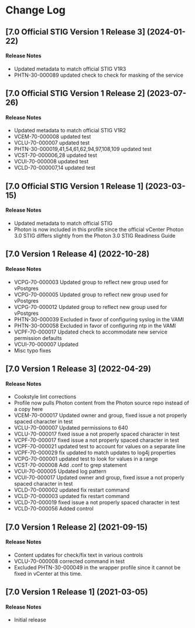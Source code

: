 # Change Log

## [7.0 Official STIG Version 1 Release 3] (2024-01-22)

#### Release Notes
- Updated metadata to match official STIG V1R3
- PHTN-30-000089 updated check to check for masking of the service

## [7.0 Official STIG Version 1 Release 2] (2023-07-26)

#### Release Notes
- Updated metadata to match official STIG V1R2
- VCEM-70-000008 updated test
- VCLU-70-000007 updated test
- PHTN-30-000019,41,54,61,62,94,97,108,109 updated test
- VCST-70-000006,28 updated test
- VCUI-70-000008 updated test
- VCLD-70-000007,14 updated test

## [7.0 Official STIG Version 1 Release 1] (2023-03-15)

#### Release Notes
- Updated metadata to match official STIG
- Photon is now included in this profile since the official vCenter Photon 3.0 STIG differs slightly from the Photon 3.0 STIG Readiness Guide

## [7.0 Version 1 Release 4] (2022-10-28)

#### Release Notes
- VCPG-70-000003 Updated group to reflect new group used for vPostgres
- VCPG-70-000005 Updated group to reflect new group used for vPostgres
- VCPG-70-000012 Updated group to reflect new group used for vPostgres
- PHTN-30-000039 Excluded in favor of configuring syslog in the VAMI
- PHTN-30-000058 Excluded in favor of configuring ntp in the VAMI
- VCPF-70-000017 Updated check to accommodate new service permission defaults
- VCUI-70-000007 Updated
- Misc typo fixes

## [7.0 Version 1 Release 3] (2022-04-29)

#### Release Notes
- Cookstyle lint corrections
- Profile now pulls Photon content from the Photon source repo instead of a copy here
- VCEM-70-000017 Updated owner and group, fixed issue a not properly spaced character in test
- VCLU-70-000007 Updated permissions to 640
- VCLU-70-000017 fixed issue a not properly spaced character in test
- VCPF-70-000017 fixed issue a not properly spaced character in test
- VCPF-70-000021 updated test to account for values on a separate line
- VCPF-70-000029 fix updated to match updates to log4j properties
- VCPG-70-000001 updated test to look for values in a range
- VCST-70-000008 Add .conf to grep statement
- VCUI-70-000005 Updated log pattern
- VCUI-70-000017 Updated owner and group, fixed issue a not properly spaced character in test
- VCLD-70-000002 updated fix restart command
- VCLD-70-000003 updated fix restart command
- VCLD-70-000019 fixed issue a not properly spaced character in test
- VCLD-70-000056 Added control

## [7.0 Version 1 Release 2] (2021-09-15)

#### Release Notes
- Content updates for check/fix text in various controls
- VCLU-70-000008 corrected command in test
- Excluded PHTN-30-000049 in the wrapper profile since it cannot be fixed in vCenter at this time.

## [7.0 Version 1 Release 1] (2021-03-05)

#### Release Notes
- Initial release
